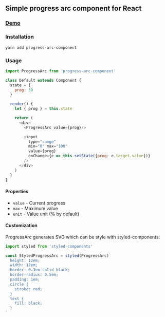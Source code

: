 ## Simple progress arc component for React

### [Demo](http://szastupov.github.io/progress-arc-component)

### Installation

    yarn add progress-arc-component

### Usage

```javascript
import ProgressArc from 'progress-arc-component'

class Default extends Component {
  state = {
    prog: 50
  }

  render() {
    let { prog } = this.state

    return (
      <div>
        <ProgressArc value={prog}/>

        <input
          type="range"
          min="0" max="100"
          value={prog}
          onChange={e => this.setState({prog: e.target.value})}
        />
      </div>
    )
  }
}
```

#### Properties

- `value` - Current progress
- `max` - Maximum value
- `unit` - Value unit (% by default)

#### Customization

ProgressArc generates SVG which can be style with styled-components:

```javascript
import styled from 'styled-components'

const StyledProgressArc = styled(ProgressArc)`
  height: 12em;
  width: 12em;
  border: 0.3em solid black;
  border-radius: 0.5em;
  padding: 1em;
  circle {
    stroke: red;
  }
  text {
    fill: black;
  }
`
```

